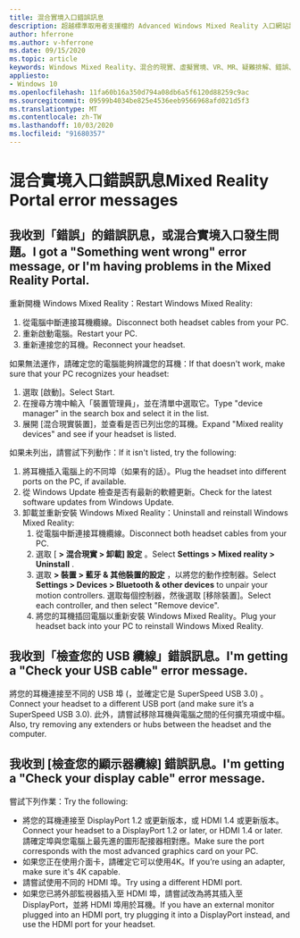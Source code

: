 ```yaml
---
title: 混合實境入口錯誤訊息
description: 超越標準取用者支援檔的 Advanced Windows Mixed Reality 入口網站訊息疑難排解。
author: hferrone
ms.author: v-hferrone
ms.date: 09/15/2020
ms.topic: article
keywords: Windows Mixed Reality、混合的現實、虛擬實境、VR、MR、疑難排解、錯誤、協助、支援、混合實境入口
appliesto:
- Windows 10
ms.openlocfilehash: 11fa60b16a350d794a08db6a5f6120d88259c9ac
ms.sourcegitcommit: 09599b4034be825e4536eeb9566968afd021d5f3
ms.translationtype: MT
ms.contentlocale: zh-TW
ms.lasthandoff: 10/03/2020
ms.locfileid: "91680357"
---
```

# <a name="mixed-reality-portal-error-messages"></a><span data-ttu-id="d598c-104">混合實境入口錯誤訊息</span><span class="sxs-lookup"><span data-stu-id="d598c-104">Mixed Reality Portal error messages</span></span>

## <a name="i-got-a-something-went-wrong-error-message-or-im-having-problems-in-the-mixed-reality-portal"></a><span data-ttu-id="d598c-105">我收到「錯誤」的錯誤訊息，或混合實境入口發生問題。</span><span class="sxs-lookup"><span data-stu-id="d598c-105">I got a "Something went wrong" error message, or I'm having problems in the Mixed Reality Portal.</span></span>

<span data-ttu-id="d598c-106">重新開機 Windows Mixed Reality：</span><span class="sxs-lookup"><span data-stu-id="d598c-106">Restart Windows Mixed Reality:</span></span>
1. <span data-ttu-id="d598c-107">從電腦中斷連接耳機纜線。</span><span class="sxs-lookup"><span data-stu-id="d598c-107">Disconnect both headset cables from your PC.</span></span>
2. <span data-ttu-id="d598c-108">重新啟動電腦。</span><span class="sxs-lookup"><span data-stu-id="d598c-108">Restart your PC.</span></span>
3. <span data-ttu-id="d598c-109">重新連接您的耳機。</span><span class="sxs-lookup"><span data-stu-id="d598c-109">Reconnect your headset.</span></span>

<span data-ttu-id="d598c-110">如果無法運作，請確定您的電腦能夠辨識您的耳機：</span><span class="sxs-lookup"><span data-stu-id="d598c-110">If that doesn't work, make sure that your PC recognizes your headset:</span></span>
1. <span data-ttu-id="d598c-111">選取 [啟動]。</span><span class="sxs-lookup"><span data-stu-id="d598c-111">Select Start.</span></span>
2. <span data-ttu-id="d598c-112">在搜尋方塊中輸入「裝置管理員」，並在清單中選取它。</span><span class="sxs-lookup"><span data-stu-id="d598c-112">Type "device manager" in the search box and select it in the list.</span></span> 
3. <span data-ttu-id="d598c-113">展開 [混合現實裝置]，並查看是否已列出您的耳機。</span><span class="sxs-lookup"><span data-stu-id="d598c-113">Expand "Mixed reality devices" and see if your headset is listed.</span></span> 

<span data-ttu-id="d598c-114">如果未列出，請嘗試下列動作：</span><span class="sxs-lookup"><span data-stu-id="d598c-114">If it isn't listed, try the following:</span></span>
1. <span data-ttu-id="d598c-115">將耳機插入電腦上的不同埠（如果有的話）。</span><span class="sxs-lookup"><span data-stu-id="d598c-115">Plug the headset into different ports on the PC, if available.</span></span>
2. <span data-ttu-id="d598c-116">從 Windows Update 檢查是否有最新的軟體更新。</span><span class="sxs-lookup"><span data-stu-id="d598c-116">Check for the latest software updates from Windows Update.</span></span>
3. <span data-ttu-id="d598c-117">卸載並重新安裝 Windows Mixed Reality：</span><span class="sxs-lookup"><span data-stu-id="d598c-117">Uninstall and reinstall Windows Mixed Reality:</span></span>
    1. <span data-ttu-id="d598c-118">從電腦中斷連接耳機纜線。</span><span class="sxs-lookup"><span data-stu-id="d598c-118">Disconnect both headset cables from your PC.</span></span>
    2. <span data-ttu-id="d598c-119">選取 [ **> 混合現實 > 卸載] 設定** 。</span><span class="sxs-lookup"><span data-stu-id="d598c-119">Select **Settings  > Mixed reality > Uninstall** .</span></span>
    3. <span data-ttu-id="d598c-120">選取 **> 裝置 > 藍牙 & 其他裝置的設定** ，以將您的動作控制器。</span><span class="sxs-lookup"><span data-stu-id="d598c-120">Select **Settings  > Devices  > Bluetooth & other devices** to unpair your motion controllers.</span></span> <span data-ttu-id="d598c-121">選取每個控制器，然後選取 [移除裝置]。</span><span class="sxs-lookup"><span data-stu-id="d598c-121">Select each controller, and then select "Remove device".</span></span>
    4. <span data-ttu-id="d598c-122">將您的耳機插回電腦以重新安裝 Windows Mixed Reality。</span><span class="sxs-lookup"><span data-stu-id="d598c-122">Plug your headset back into your PC to reinstall Windows Mixed Reality.</span></span>
    
## <a name="im-getting-a-check-your-usb-cable-error-message"></a><span data-ttu-id="d598c-123">我收到「檢查您的 USB 纜線」錯誤訊息。</span><span class="sxs-lookup"><span data-stu-id="d598c-123">I'm getting a "Check your USB cable" error message.</span></span>

<span data-ttu-id="d598c-124">將您的耳機連接至不同的 USB 埠 (，並確定它是 SuperSpeed USB 3.0) 。</span><span class="sxs-lookup"><span data-stu-id="d598c-124">Connect your headset to a different USB port (and make sure it’s a SuperSpeed USB 3.0).</span></span> <span data-ttu-id="d598c-125">此外，請嘗試移除耳機與電腦之間的任何擴充項或中樞。</span><span class="sxs-lookup"><span data-stu-id="d598c-125">Also, try removing any extenders or hubs between the headset and the computer.</span></span>

## <a name="im-getting-a-check-your-display-cable-error-message"></a><span data-ttu-id="d598c-126">我收到 [檢查您的顯示器纜線] 錯誤訊息。</span><span class="sxs-lookup"><span data-stu-id="d598c-126">I'm getting a "Check your display cable" error message.</span></span>

<span data-ttu-id="d598c-127">嘗試下列作業：</span><span class="sxs-lookup"><span data-stu-id="d598c-127">Try the following:</span></span>
* <span data-ttu-id="d598c-128">將您的耳機連接至 DisplayPort 1.2 或更新版本，或 HDMI 1.4 或更新版本。</span><span class="sxs-lookup"><span data-stu-id="d598c-128">Connect your headset to a DisplayPort 1.2 or later, or HDMI 1.4 or later.</span></span> <span data-ttu-id="d598c-129">請確定埠與您電腦上最先進的圖形配接器相對應。</span><span class="sxs-lookup"><span data-stu-id="d598c-129">Make sure the port corresponds with the most advanced graphics card on your PC.</span></span>
* <span data-ttu-id="d598c-130">如果您正在使用介面卡，請確定它可以使用4K。</span><span class="sxs-lookup"><span data-stu-id="d598c-130">If you’re using an adapter, make sure it's 4K capable.</span></span>
* <span data-ttu-id="d598c-131">請嘗試使用不同的 HDMI 埠。</span><span class="sxs-lookup"><span data-stu-id="d598c-131">Try using a different HDMI port.</span></span>
* <span data-ttu-id="d598c-132">如果您已將外部監視器插入至 HDMI 埠，請嘗試改為將其插入至 DisplayPort，並將 HDMI 埠用於耳機。</span><span class="sxs-lookup"><span data-stu-id="d598c-132">If you have an external monitor plugged into an HDMI port, try plugging it into a DisplayPort instead, and use the HDMI port for your headset.</span></span>
